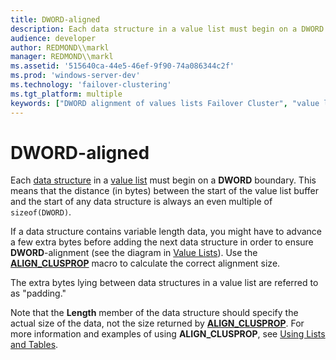 ```yaml
---
title: DWORD-aligned
description: Each data structure in a value list must begin on a DWORD boundary. This means that the distance (in bytes) between the start of the value list buffer and the start of any data structure is always an even multiple of sizeof(DWORD).
audience: developer
author: REDMOND\\markl
manager: REDMOND\\markl
ms.assetid: '515640ca-44e5-46ef-9f90-74a086344c2f'
ms.prod: 'windows-server-dev'
ms.technology: 'failover-clustering'
ms.tgt_platform: multiple
keywords: ["DWORD alignment of values lists Failover Cluster", "value lists Failover Cluster ,DWORD alignment", "data Failover Cluster ,value lists,DWORD alignment"]
---
```


# DWORD-aligned

Each [data structure](data-structures.md) in a [value list](value-lists.md) must begin on a **DWORD** boundary. This means that the distance (in bytes) between the start of the value list buffer and the start of any data structure is always an even multiple of `sizeof(DWORD)`.

If a data structure contains variable length data, you might have to advance a few extra bytes before adding the next data structure in order to ensure **DWORD**-alignment (see the diagram in [Value Lists](value-lists.md)). Use the [**ALIGN\_CLUSPROP**](align-clusprop.md) macro to calculate the correct alignment size.

The extra bytes lying between data structures in a value list are referred to as "padding."

Note that the **Length** member of the data structure should specify the actual size of the data, not the size returned by [**ALIGN\_CLUSPROP**](align-clusprop.md). For more information and examples of using **ALIGN\_CLUSPROP**, see [Using Lists and Tables](using-lists-and-tables.md).

 

 




